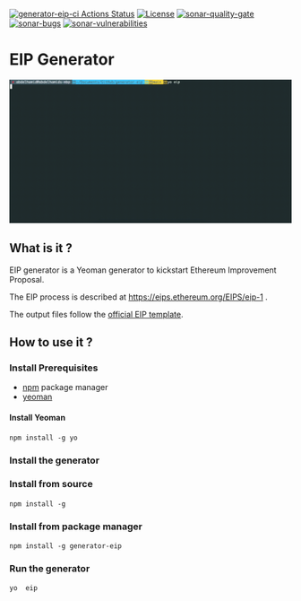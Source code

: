 [![generator-eip-ci Actions Status](https://github.com/abdelhamidbakhta/generator-eip/workflows/generator-eip-ci/badge.svg)](https://github.com/abdelhamidbakhta/generator-eip/actions)
[![License](https://img.shields.io/badge/License-Apache%202.0-blue.svg)](https://github.com/abdelhamidbakhta/tx-api-gw/blob/master/LICENSE)
[![sonar-quality-gate][sonar-quality-gate]][sonar-url][![sonar-bugs][sonar-bugs]][sonar-url] [![sonar-vulnerabilities][sonar-vulnerabilities]][sonar-url]

# EIP Generator

![EIP Generator Demo](demo/demo-eip-generator.gif)

## What is it ?
EIP generator is a Yeoman generator to kickstart Ethereum Improvement Proposal.

The EIP process is described at https://eips.ethereum.org/EIPS/eip-1 .

The output files follow the [official EIP template](https://raw.githubusercontent.com/ethereum/EIPs/master/eip-template.md). 

## How to use it ?

### Install Prerequisites

- [npm](https://www.npmjs.com/) package manager
- [yeoman](https://yeoman.io/)

#### Install Yeoman
```shell script
npm install -g yo
```

### Install the generator

### Install from source

```shell script
npm install -g
```

### Install from package manager

```shell script
npm install -g generator-eip
```

### Run the generator

```shell script
yo  eip
```

[sonar-url]: https://sonarcloud.io/dashboard?id=abdelhamidbakhta_generator-eip
[sonar-quality-gate]: https://sonarcloud.io/api/project_badges/measure?project=abdelhamidbakhta_generator-eip&metric=alert_status
[sonar-coverage]: https://sonarcloud.io/api/project_badges/measure?project=abdelhamidbakhta_generator-eip&metric=coverage
[sonar-bugs]: https://sonarcloud.io/api/project_badges/measure?project=abdelhamidbakhta_generator-eip&metric=bugs
[sonar-vulnerabilities]: https://sonarcloud.io/api/project_badges/measure?project=abdelhamidbakhta_generator-eip&metric=vulnerabilities

